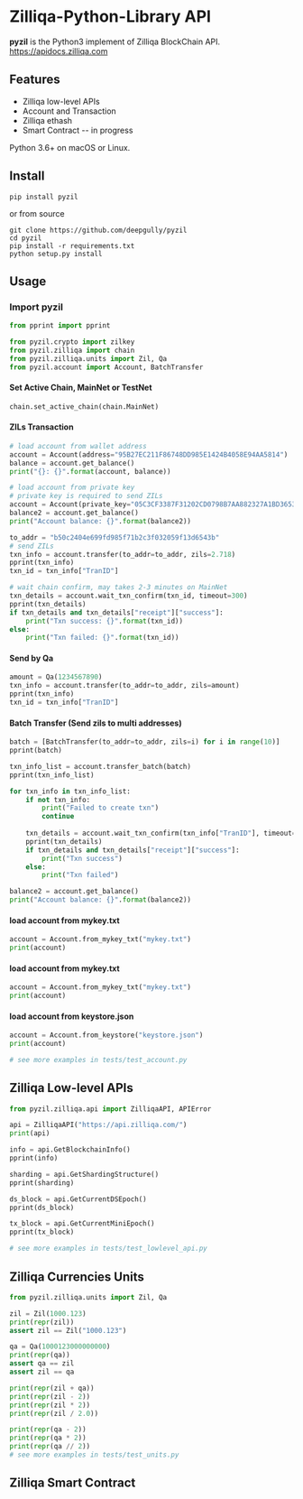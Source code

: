 # Zilliqa-Python-Library API

**pyzil** is the Python3 implement of Zilliqa BlockChain API. https://apidocs.zilliqa.com

## Features

* Zilliqa low-level APIs
* Account and Transaction
* Zilliqa ethash
* Smart Contract -- in progress

Python 3.6+ on macOS or Linux.

## Install

```shell
pip install pyzil
```
or from source
```shell
git clone https://github.com/deepgully/pyzil
cd pyzil
pip install -r requirements.txt
python setup.py install
```

## Usage


### Import pyzil
```python
from pprint import pprint

from pyzil.crypto import zilkey
from pyzil.zilliqa import chain
from pyzil.zilliqa.units import Zil, Qa
from pyzil.account import Account, BatchTransfer
```

#### Set Active Chain, MainNet or TestNet
```python
chain.set_active_chain(chain.MainNet)  
```  

#### ZILs Transaction
```python
# load account from wallet address
account = Account(address="95B27EC211F86748DD985E1424B4058E94AA5814")
balance = account.get_balance()
print("{}: {}".format(account, balance))

# load account from private key
# private key is required to send ZILs
account = Account(private_key="05C3CF3387F31202CD0798B7AA882327A1BD365331F90954A58C18F61BD08FFC")
balance2 = account.get_balance()
print("Account balance: {}".format(balance2))

to_addr = "b50c2404e699fd985f71b2c3f032059f13d6543b"
# send ZILs
txn_info = account.transfer(to_addr=to_addr, zils=2.718)
pprint(txn_info)
txn_id = txn_info["TranID"]

# wait chain confirm, may takes 2-3 minutes on MainNet
txn_details = account.wait_txn_confirm(txn_id, timeout=300)
pprint(txn_details)
if txn_details and txn_details["receipt"]["success"]:
    print("Txn success: {}".format(txn_id))
else:
    print("Txn failed: {}".format(txn_id))
```  

#### Send by Qa
```python
amount = Qa(1234567890)
txn_info = account.transfer(to_addr=to_addr, zils=amount)
pprint(txn_info)
txn_id = txn_info["TranID"]
```  

#### Batch Transfer (Send zils to multi addresses)
```python
batch = [BatchTransfer(to_addr=to_addr, zils=i) for i in range(10)]
pprint(batch)

txn_info_list = account.transfer_batch(batch)
pprint(txn_info_list)

for txn_info in txn_info_list:
    if not txn_info:
        print("Failed to create txn")
        continue
    
    txn_details = account.wait_txn_confirm(txn_info["TranID"], timeout=300)
    pprint(txn_details)
    if txn_details and txn_details["receipt"]["success"]:
        print("Txn success")
    else:
        print("Txn failed")

balance2 = account.get_balance()
print("Account balance: {}".format(balance2))
```

#### load account from mykey.txt
```python
account = Account.from_mykey_txt("mykey.txt")
print(account)
```  

#### load account from mykey.txt
```python
account = Account.from_mykey_txt("mykey.txt")
print(account)
```  

#### load account from keystore.json
```python
account = Account.from_keystore("keystore.json")
print(account)

# see more examples in tests/test_account.py
```  



## Zilliqa Low-level APIs
```python
from pyzil.zilliqa.api import ZilliqaAPI, APIError

api = ZilliqaAPI("https://api.zilliqa.com/")
print(api)

info = api.GetBlockchainInfo()
pprint(info)

sharding = api.GetShardingStructure()
pprint(sharding)

ds_block = api.GetCurrentDSEpoch()
pprint(ds_block)

tx_block = api.GetCurrentMiniEpoch()
pprint(tx_block)

# see more examples in tests/test_lowlevel_api.py
```


## Zilliqa Currencies Units
```python
from pyzil.zilliqa.units import Zil, Qa

zil = Zil(1000.123)
print(repr(zil))
assert zil == Zil("1000.123")

qa = Qa(1000123000000000)
print(repr(qa))
assert qa == zil
assert zil == qa

print(repr(zil + qa))
print(repr(zil - 2))
print(repr(zil * 2))
print(repr(zil / 2.0))

print(repr(qa - 2))
print(repr(qa * 2))
print(repr(qa // 2))
# see more examples in tests/test_units.py
```


## Zilliqa Smart Contract
```python

```

